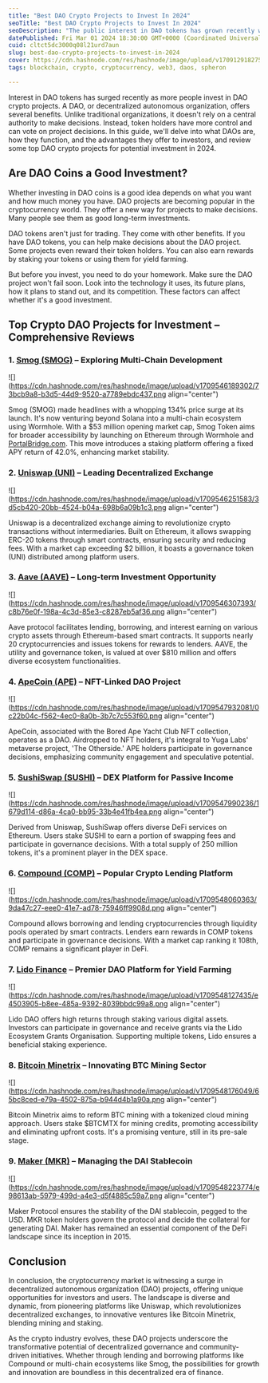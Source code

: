 ```yaml
---
title: "Best DAO Crypto Projects to Invest In 2024"
seoTitle: "Best DAO Crypto Projects to Invest In 2024"
seoDescription: "The public interest in DAO tokens has grown recently with more and more people investing in DAO Top Crypto DAO Projects for Investment – Reviews"
datePublished: Fri Mar 01 2024 18:30:00 GMT+0000 (Coordinated Universal Time)
cuid: cltct5dc3000q08l21urd7aun
slug: best-dao-crypto-projects-to-invest-in-2024
cover: https://cdn.hashnode.com/res/hashnode/image/upload/v1709129182758/bfce88c0-a80a-46e6-8dc2-28f7632220c9.png
tags: blockchain, crypto, cryptocurrency, web3, daos, spheron

---
```


Interest in DAO tokens has surged recently as more people invest in DAO crypto projects. A DAO, or decentralized autonomous organization, offers several benefits. Unlike traditional organizations, it doesn't rely on a central authority to make decisions. Instead, token holders have more control and can vote on project decisions. In this guide, we'll delve into what DAOs are, how they function, and the advantages they offer to investors, and review some top DAO crypto projects for potential investment in 2024.

## **Are DAO Coins a Good Investment?**

Whether investing in DAO coins is a good idea depends on what you want and how much money you have. DAO projects are becoming popular in the cryptocurrency world. They offer a new way for projects to make decisions. Many people see them as good long-term investments.

DAO tokens aren't just for trading. They come with other benefits. If you have DAO tokens, you can help make decisions about the DAO project. Some projects even reward their token holders. You can also earn rewards by staking your tokens or using them for yield farming.

But before you invest, you need to do your homework. Make sure the DAO project won't fail soon. Look into the technology it uses, its future plans, how it plans to stand out, and its competition. These factors can affect whether it's a good investment.

## **Top Crypto DAO Projects for Investment – Comprehensive Reviews**

### **1\.** [**Smog (SMOG)**](https://smogtoken.com/en) **– Exploring Multi-Chain Development**

![](https://cdn.hashnode.com/res/hashnode/image/upload/v1709546189302/73bcb9a8-b3d5-44d9-9520-a7789ebdc437.png align="center")

Smog (SMOG) made headlines with a whopping 134% price surge at its launch. It's now venturing beyond Solana into a multi-chain ecosystem using Wormhole. With a $53 million opening market cap, Smog Token aims for broader accessibility by launching on Ethereum through Wormhole and [PortalBridge.com](http://PortalBridge.com). This move introduces a staking platform offering a fixed APY return of 42.0%, enhancing market stability.

### **2\.** [**Uniswap (UNI)**](https://uniswap.org/) **– Leading Decentralized Exchange**

![](https://cdn.hashnode.com/res/hashnode/image/upload/v1709546251583/3d5cb420-20bb-4524-b04a-698b6a09b1c3.png align="center")

Uniswap is a decentralized exchange aiming to revolutionize crypto transactions without intermediaries. Built on Ethereum, it allows swapping ERC-20 tokens through smart contracts, ensuring security and reducing fees. With a market cap exceeding $2 billion, it boasts a governance token (UNI) distributed among platform users.

### **3\.** [**Aave (AAVE)**](https://aave.com/) **– Long-term Investment Opportunity**

![](https://cdn.hashnode.com/res/hashnode/image/upload/v1709546307393/c8b76e0f-198a-4c3d-85e3-c8287eb5af36.png align="center")

Aave protocol facilitates lending, borrowing, and interest earning on various crypto assets through Ethereum-based smart contracts. It supports nearly 20 cryptocurrencies and issues tokens for rewards to lenders. AAVE, the utility and governance token, is valued at over $810 million and offers diverse ecosystem functionalities.

### **4\.** [**ApeCoin (APE)**](https://apecoin.com/) **– NFT-Linked DAO Project**

![](https://cdn.hashnode.com/res/hashnode/image/upload/v1709547932081/0c22b04c-f562-4ec0-8a0b-3b7c7c553f60.png align="center")

ApeCoin, associated with the Bored Ape Yacht Club NFT collection, operates as a DAO. Airdropped to NFT holders, it's integral to Yuga Labs' metaverse project, 'The Otherside.' APE holders participate in governance decisions, emphasizing community engagement and speculative potential.

### **5\.** [**SushiSwap (SUSHI)**](https://www.sushi.com/) **– DEX Platform for Passive Income**

![](https://cdn.hashnode.com/res/hashnode/image/upload/v1709547990236/1679d114-d86a-4ca0-bb95-33b4e41fb4ea.png align="center")

Derived from Uniswap, SushiSwap offers diverse DeFi services on Ethereum. Users stake SUSHI to earn a portion of swapping fees and participate in governance decisions. With a total supply of 250 million tokens, it's a prominent player in the DEX space.

### **6\.** [**Compound (COMP)**](https://compound.finance/) **– Popular Crypto Lending Platform**

![](https://cdn.hashnode.com/res/hashnode/image/upload/v1709548060363/9da47c27-eee0-41e7-ad78-75946ff9908d.png align="center")

Compound allows borrowing and lending cryptocurrencies through liquidity pools operated by smart contracts. Lenders earn rewards in COMP tokens and participate in governance decisions. With a market cap ranking it 108th, COMP remains a significant player in DeFi.

### **7\.** [**Lido Finance**](https://lido.fi/) **– Premier DAO Platform for Yield Farming**

![](https://cdn.hashnode.com/res/hashnode/image/upload/v1709548127435/e4503905-b8ee-485a-9392-8039bbdc99a8.png align="center")

Lido DAO offers high returns through staking various digital assets. Investors can participate in governance and receive grants via the Lido Ecosystem Grants Organisation. Supporting multiple tokens, Lido ensures a beneficial staking experience.

### **8\.** [**Bitcoin Minetrix**](https://bitcoinminetrix.com/en) **– Innovating BTC Mining Sector**

![](https://cdn.hashnode.com/res/hashnode/image/upload/v1709548176049/65bc8ced-e79a-4502-875a-b944d4b1a90a.png align="center")

Bitcoin Minetrix aims to reform BTC mining with a tokenized cloud mining approach. Users stake $BTCMTX for mining credits, promoting accessibility and eliminating upfront costs. It's a promising venture, still in its pre-sale stage.

### **9\.** [**Maker (MKR)**](https://makerdao.com/en/) **– Managing the DAI Stablecoin**

![](https://cdn.hashnode.com/res/hashnode/image/upload/v1709548223774/e98613ab-5979-499d-a4e3-d5f4885c59a7.png align="center")

Maker Protocol ensures the stability of the DAI stablecoin, pegged to the USD. MKR token holders govern the protocol and decide the collateral for generating DAI. Maker has remained an essential component of the DeFi landscape since its inception in 2015.

## Conclusion

In conclusion, the cryptocurrency market is witnessing a surge in decentralized autonomous organization (DAO) projects, offering unique opportunities for investors and users. The landscape is diverse and dynamic, from pioneering platforms like Uniswap, which revolutionizes decentralized exchanges, to innovative ventures like Bitcoin Minetrix, blending mining and staking.

As the crypto industry evolves, these DAO projects underscore the transformative potential of decentralized governance and community-driven initiatives. Whether through lending and borrowing platforms like Compound or multi-chain ecosystems like Smog, the possibilities for growth and innovation are boundless in this decentralized era of finance.